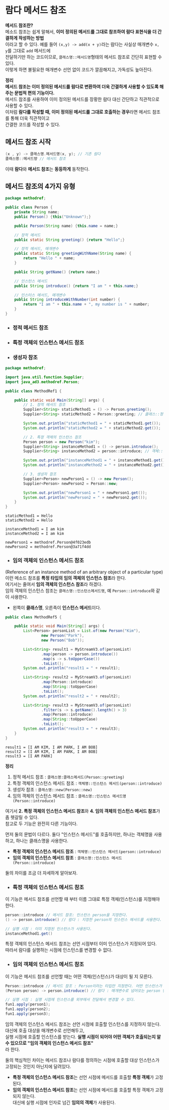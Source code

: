 # 람다 메서드 참조
  
**메서드 참조란?**  
메소드 참조는 쉽게 말해서, **이미 정의된 메서드를 그대로 참조하여 람다 표현식을 더 간결하게 작성하는 방법**  
이라고 할 수 있다. 예를 들어 `(x,y) -> add(x + y)`라는 람다는 사실상 매개변수 `x, y`를 그대로 `add` 메서드에  
전달하기만 하는 코드이므로, `클래스명::메서드명`형태의 메서드 참조로 간단히 표현할 수 있다.  
이렇게 하면 불필요한 매개변수 선언 없이 코드가 깔끔해지고, 가독성도 높아진다.  
  
**정리**  
**메서드 참조는 이미 정의된 메서드를 람다로 변환하여 더욱 간결하게 사용할 수 있도록 해주는 문법적 편의 기능이다.**  
메서드 참조를 사용하여 이미 정의된 메서드를 장황한 람다 대신 간단하고 직관적으로 사용할 수 있다.  
이처럼 **람다를 작성할 때, 이미 정의된 메서드를 그대로 호출하는 경우**라면 메서드 참조를 통해 더욱 직관적이고  
간결한 코드를 작성할 수 있다.  
  
## 메서드 참조 시작
  
```java
(x , y) -> 클래스명.메서드명(x, y); // 기존 람다
클래스명::메서드먕 // 메서드 참조 
```
  
이때 **람다**와 **메서드 참조**는 **동등하게** 동작한다.  
  
## 메서드 참조의 4가지 유형 
```java
package methodref;

public class Person {
    private String name;
    public Person() {this("Unknown");}

    public Person(String name) {this.name = name;}

    // 정적 메서드
    public static String greeting() {return "Hello";}

    // 정적 메서드, 매개변수
    public static String greetingWithName(String name) {
        return "Hello " + name;
    }

    public String getName() {return name;}

    // 인스턴스 메서드
    public String introduce() {return "I am " + this.name;}

    // 인스터스 메서드, 매개변수
    public String introduceWithNumber(int number) {
        return "I am " + this.name + ", my number is " + number;
    }
}
```
- ###  정적 메서드 참조
- ### 특정 객체의 인스턴스 메서드 참조
- ### 생성자 참조

```java
package methodref;

import java.util.function.Supplier;
import java_ad3.methodref.Person;

public class MethodRef1 {

    public static void Main(String[] args) {
        // 1. 정적 메서드 참조
        Supplier<String> staticMethod1 = () -> Person.greeting();
        Supplier<String> staticMethod2 = Person::greeting; // 클래스::정적메서드

        System.out.println("staticMethod1 = " + staticMethod1.get());
        System.out.println("staticMethod2 = " + staticMethod2.get());

        // 2. 특정 객체의 인스턴스 참조
        Person person = new Person("kim");
        Supplier<String> instanceMethod1 = () -> person.introduce();
        Supplier<String> instanceMethod2 = person::introduce; // 객체::인스턴스메서드

        System.out.println("instanceMethod1 = " + instanceMethod1.get());
        System.out.println("instanceMethod2 = " + instanceMethod2.get());

        // 3. 생성자 참조
        Supplier<Person> newPerson1 = () -> new Person();
        Supplier<Person> newPerson2 = Person::new;

        System.out.println("newPerson1 = " + newPerson1.get());
        System.out.println("newPerson2 = " + newPerson2.get());
    }
}
```  
```
staticMethod1 = Hello
staticMethod2 = Hello

instanceMethod1 = I am kim
instanceMethod2 = I am kim

newPerson1 = methodref.Person@4f023edb
newPerson2 = methodref.Person@3a71f4dd
```
  
- ### 임의 객체의 인스턴스 메서드 참조
(Reference of an instance method of an arbitrary object of a particular type)  
이런 메소드 참조를 **특정 타입의 임의 객체의 인스턴스 참조**라 한다.  
여기서는 줄여서 **임의 객체의 인스턴스 참조**라 하겠다.  
임의 객체의 인스턴스 참조는 `클래스명::인스턴스메서드명`, 예 `Person::introduce`와 같이 사용한다.  
- 왼쪽이 **클래스명**, 오른족이 **인스턴스 메서드**이다.  
  
```java
public class MethodRef5 {

    public static void Main(String[] args) {
        List<Person> personList = List.of(new Person("Kim"),
                new Person("Park"),
                new Person("Bob"));

        List<String> result1 = MyStreamV3.of(personList)
                .map(person -> person.introduce())
                .map(s -> s.toUpperCase())
                .toList();
        System.out.println("result1 = " + result1);

        List<String> result2 = MyStreamV3.of(personList)
                .map(Person::introduce)
                .map(String::toUpperCase)
                .toList();
        System.out.println("result2 = " + result2);

        List<String> result3 = MyStreamV3.of(personList)
                .filter(s -> s.getName().length() > 3)
                .map(Person::introduce)
                .map(String::toUpperCase)
                .toList();
        System.out.println("result3 = " + result3);
    }
}
```
```
result1 = [I AM KIM, I AM PARK, I AM BOB]
result2 = [I AM KIM, I AM PARK, I AM BOB]
result3 = [I AM PARK]
```
  
**정리**  
1. 정적 메서드 참조 : `클래스명:클래스메서드(Person::greeting)`
2. 특정 객체의 인스턴스 메서드 참조 : `객체명::인스턴스 메서드(person::introduce)`
3. 생성자 참조 : `클래스명::new(Person::new)`
4. 임의 객체의 인스턴스 메서드 참조 : `클래스명::인스턴스 메서드명(Person::introduce)`
  
여기서 **2. 특정 객체의 인스턴스 메서드 참조**와 **4. 임의 객체의 인스턴스 메서드 참조**가 좀 헷갈릴 수 있다.  
참고로 두 기능은 완전히 다른 기능이다.  
  
먼저 둘의 문법이 다르다. 둘다 "인스턴스 메서드"를 호출하지만, 하나는 객체명을 사용하고, 하나는 클래스명을 사용한다.  
- **특정 객체의 인스턴스 메서드 참조** : `객체명::인스턴스 메서드(person::introduce)`
- **임의 객체의 인스턴스 메서드 참조** : `클래스명::인스턴스 메서드(Person::introduce)`
  
둘의 차이를 조금 더 자세하게 알아보자.  
  
- ### 특정 객체의 인스턴스 메서드 참조  
이 기능은 메서드 참조를 선언할 때 부터 이름 그대로 특정 객체(인스턴스)를 지정해야 한다.  
```java
person::introduce // 메서드 참조: 인스턴스 person을 지정한다.
() -> person.introduce() // 람다 : 지정한 person의 인스턴스 메서드를 사용한다. 

// 실행 시점 : 이미 지정된 인스턴스가 사용된다.
instanceMethod1.get()
```
특정 객체의 인스턴스 메서드 참조는 선언 시점부터 이미 인스턴스가 지정되어 있다.  
따라서 람다를 실행하는 시점에 인스턴스를 변경할 수 없다.  
  
- ### 임의 객체의 인스턴스 메서드 참조
이 기능은 메서드 참조를 선언할 때는 어떤 객체(인스턴스)가 대상이 될 지 모른다.  
```java
Person::introduce // 메서드 참조 : Person이라는 타입만 지정한다. 어떤 인스턴스가 사용될지는 아직 모른다.  
(Person person) -> person.introduce() // 람다 : 매개변수로 넘어오는 person 인스턴스 메서드를 사용

// 실행 시점 : 실행 시점에 인스턴스를 외부에서 전달해서 변경할 수 있다.
fun1.apply(person1);
fun1.apply(person2);
fun1.apply(person3);
```
임의 객체의 인스턴스 메서드 참조는 선언 시점에 호출할 인스턴스를 지정하지 않는다. 대신에 호출 대상을 매개변수로 선언해두고,  
실행 시점에 호출할 인스턴스를 받는다. **실행 시점이 되어야 어떤 객체가 호출되는지 알 수 있으므로 "임의 객체의 인스턴스 메서드 참조"**  
라 한다.  
  
둘의 핵심적인 차이는 메서드 참조나 람다를 정의하는 시점에 호출할 대상 인스턴스가 고정되는 것인지 아닌지에 달려있다.  
- **특정 객체의 인스턴스 메서드 참조**는 선언 시점에 메서드를 호출할 **특정 객체**가 고정된다.  
- **임의 객체의 인스턴스 메서드 참조**는 선언 시점에 메서드를 호출할 특정 객체가 고정되지 않는다.   
대신에 실행 시점에 인자로 넘긴 **임의의 객체**가 사용된다.  
  
